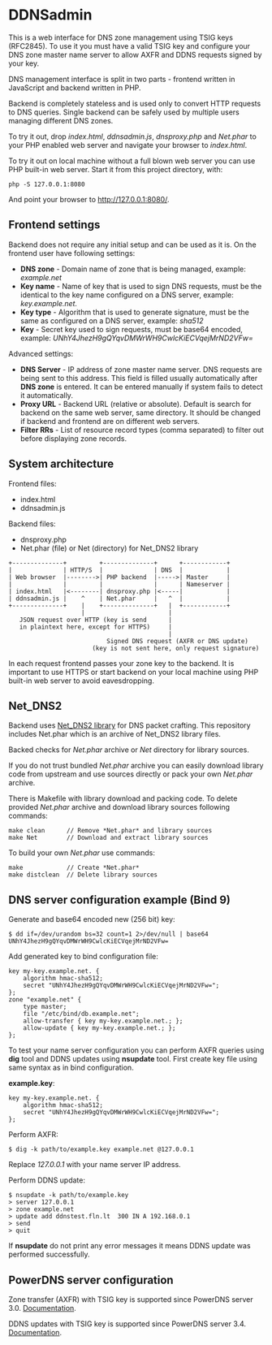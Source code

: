 DDNSadmin
=========

This is a web interface for DNS zone management using TSIG keys (RFC2845). To 
use it you must have a valid TSIG key and configure your DNS zone master 
name server to allow AXFR and DDNS requests signed by your key.

DNS management interface is split in two parts - frontend written in JavaScript 
and backend written in PHP.

Backend is completely stateless and is used only to convert HTTP requests to DNS
queries. Single backend can be safely used by multiple users managing different 
DNS zones.

To try it out, drop *index.html*, *ddnsadmin.js*, *dnsproxy.php* and *Net.phar* 
to your PHP enabled web server and navigate your browser to *index.html*.

To try it out on local machine without a full blown web server you can use PHP 
built-in web server. Start it from this project directory, with:

	php -S 127.0.0.1:8080

And point your browser to http://127.0.0.1:8080/.

Frontend settings
-----------------

Backend does not require any initial setup and can be used as it is. On the 
frontend user have following settings:

* **DNS zone** - Domain name of zone that is being managed, example: 
*example.net*
* **Key name** - Name of key that is used to sign DNS requests, must be the 
identical to the key name configured on a DNS server, example: 
*key.example.net.*
* **Key type** - Algorithm that is used to generate signature, must be the same 
as configured on a DNS server, example: *sha512*
* **Key** - Secret key used to sign requests, must be base64 encoded, example: 
*UNhY4JhezH9gQYqvDMWrWH9CwlcKiECVqejMrND2VFw=*

Advanced settings:

* **DNS Server** - IP address of zone master name server. DNS requests are 
being sent to this address. This field is filled usually automatically after 
**DNS zone** is entered. It can be entered manually if system fails to detect 
it automatically.
* **Proxy URL** - Backend URL (relative or absolute). Default is search for 
backend on the same web server, same directory. It should be changed if backend 
and frontend are on different web servers.
* **Filter RRs** - List of resource record types (comma separated) to filter 
out before displaying zone records.

System architecture
-------------------

Frontend files:

* index.html
* ddnsadmin.js

Backend files:

* dnsproxy.php
* Net.phar (file) or Net (directory) for Net\_DNS2 library

```
+--------------+         +--------------+      +------------+
|              | HTTP/S  |              | DNS  |            |
| Web browser  |-------->| PHP backend  |----->| Master     |
|              |         |              |      | Nameserver |
| index.html   |<--------| dnsproxy.php |<-----|            |
| ddnsadmin.js |    ^    | Net.phar     |   ^  |            |
+--------------+    |    +--------------+   |  +------------+
                    |                       |
   JSON request over HTTP (key is send      |
   in plaintext here, except for HTTPS)     |
                                            |
                           Signed DNS request (AXFR or DNS update)
                       (key is not sent here, only request signature)
```

In each request frontend passes your zone key to the backend. It is important 
to use HTTPS or start backend on your local machine using PHP built-in web 
server to avoid eavesdropping.

Net\_DNS2
---------

Backend uses [Net\_DNS2 library](http://pear.php.net/package/Net\_DNS2) for DNS 
packet crafting. This repository includes Net.phar which is an archive of 
Net\_DNS2 library files.

Backed checks for *Net.phar* archive or *Net* directory for library sources.

If you do not trust bundled *Net.phar* archive you can easily download library 
code from upstream and use sources directly or pack your own *Net.phar* archive.

There is Makefile with library download and packing code. To delete provided 
*Net.phar* archive and download library sources following commands:

	make clean      // Remove *Net.phar* and library sources
	make Net        // Download and extract library sources

To build your own *Net.phar* use commands:

	make            // Create *Net.phar*
	make distclean  // Delete library sources

DNS server configuration example (Bind 9)
-----------------------------------------

Generate and base64 encoded new (256 bit) key:

	$ dd if=/dev/urandom bs=32 count=1 2>/dev/null | base64
	UNhY4JhezH9gQYqvDMWrWH9CwlcKiECVqejMrND2VFw=

Add generated key to bind configuration file:

	key my-key.example.net. {
		algorithm hmac-sha512;
		secret "UNhY4JhezH9gQYqvDMWrWH9CwlcKiECVqejMrND2VFw=";
	};
	zone "example.net" {
		type master;
		file "/etc/bind/db.example.net";
		allow-transfer { key my-key.example.net.; };
		allow-update { key my-key.example.net.; };
	};

To test your name server configuration you can perform AXFR queries using 
**dig** tool and DDNS updates using **nsupdate** tool. First create key file 
using same syntax as in bind configuration.

**example.key**:

	key my-key.example.net. {
		algorithm hmac-sha512;
		secret "UNhY4JhezH9gQYqvDMWrWH9CwlcKiECVqejMrND2VFw=";
	};

Perform AXFR:

	$ dig -k path/to/example.key example.net @127.0.0.1

Replace *127.0.0.1* with your name server IP address.

Perform DDNS update:

	$ nsupdate -k path/to/example.key
	> server 127.0.0.1
	> zone example.net
	> update add ddnstest.fln.lt  300 IN A 192.168.0.1
	> send
	> quit

If **nsupdate** do not print any error messages it means DDNS update was 
performed successfully.


PowerDNS server configuration
-----------------------------

Zone transfer (AXFR) with TSIG key is supported since PowerDNS server 3.0.
[Documentation](http://doc.powerdns.com/html/tsig.html).

DDNS updates with TSIG key is supported since PowerDNS server 3.4.
[Documentation](http://doc.powerdns.com/html/rfc2136.html).

